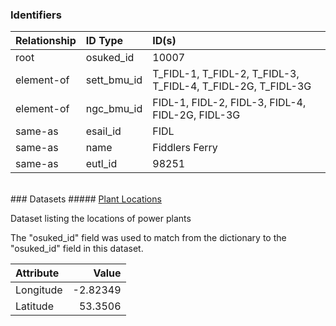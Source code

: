 ### Identifiers

| Relationship   | ID Type     | ID(s)                                                        |
|:---------------|:------------|:-------------------------------------------------------------|
| root           | osuked_id   | 10007                                                        |
| element-of     | sett_bmu_id | T_FIDL-1, T_FIDL-2, T_FIDL-3, T_FIDL-4, T_FIDL-2G, T_FIDL-3G |
| element-of     | ngc_bmu_id  | FIDL-1, FIDL-2, FIDL-3, FIDL-4, FIDL-2G, FIDL-3G             |
| same-as        | esail_id    | FIDL                                                         |
| same-as        | name        | Fiddlers Ferry                                               |
| same-as        | eutl_id     | 98251                                                        |

<br>
### Datasets
##### <a href="https://raw.githubusercontent.com/OSUKED/Dictionary-Datasets/main/datasets/plant-locations/datapackage.json">Plant Locations</a>

Dataset listing the locations of power plants

The "osuked_id" field was used to match from the dictionary to the "osuked_id" field in this dataset.

| Attribute   |    Value |
|:------------|---------:|
| Longitude   | -2.82349 |
| Latitude    | 53.3506  |
